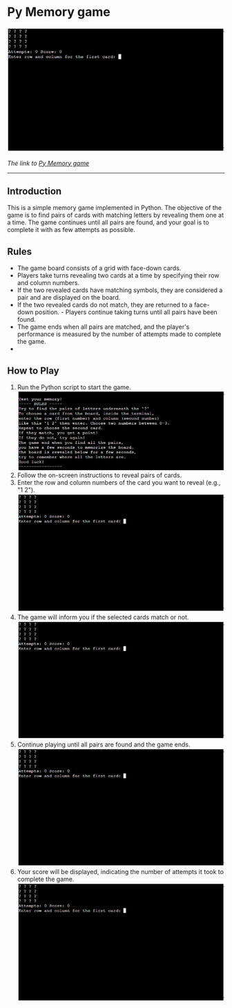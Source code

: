 # Py Memory game
![Memory game](images/py-memory-play.PNG)

*The link to [Py Memory game](https://py-memory-game-05854a12957d.herokuapp.com/)*

---

## Introduction 

This is a simple memory game implemented in Python. The objective of the game is to find pairs of cards with matching letters by revealing them one at a time. The game continues until all pairs are found, and your goal is to complete it with as few attempts as possible. 

## Rules 
- The game board consists of a grid with face-down cards. 
- Players take turns revealing two cards at a time by specifying their row and column numbers.
- If the two revealed cards have matching symbols, they are considered a pair and are displayed on the board.
- If the two revealed cards do not match, they are returned to a face-down position. - Players continue taking turns until all pairs have been found.
- The game ends when all pairs are matched, and the player's performance is measured by the number of attempts made to complete the game.
-
## How to Play 
1. Run the Python script to start the game.
   ![Memory game](images/py-memory-start.png)
2. Follow the on-screen instructions to reveal pairs of cards.
4. Enter the row and column numbers of the card you want to reveal (e.g., "1 2").
   ![Memory game](images/py-memory-play.png)
5. The game will inform you if the selected cards match or not.
   ![Memory game](images/py-memory-play.png)
6. Continue playing until all pairs are found and the game ends.
   ![Memory game](images/py-memory-play.png)
7. Your score will be displayed, indicating the number of attempts it took to complete the game.
   ![Memory game](images/py-memory-play.png)



